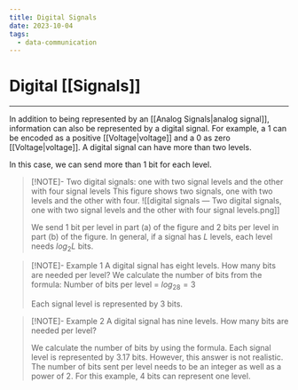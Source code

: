```yaml
---
title: Digital Signals
date: 2023-10-04
tags:
  - data-communication
---
```


# Digital [[Signals]]

---

In addition to being represented by an [[Analog Signals|analog signal]], information can also be represented by a digital signal. For example, a $1$ can be encoded as a positive [[Voltage|voltage]] and a $0$ as zero [[Voltage|voltage]]. A digital signal can have more than two levels.

In this case, we can send more than 1 bit for each level.

> [!NOTE]- Two digital signals: one with two signal levels and the other with four signal levels
> This figure shows two signals, one with two levels and the other with four.
> ![[digital signals — Two digital signals, one with two signal levels and the other with four signal levels.png]]
>
> We send 1 bit per level in part (a) of the figure
> and 2 bits per level in part (b) of the figure. In general, if a signal has $L$ levels, each level needs $log_2L$ bits.

> [!NOTE]- Example 1
> A digital signal has eight levels. How many bits are needed per level? We calculate the number of bits from the formula:
> Number of bits per level = $log_28=3$
>
> Each signal level is represented by 3 bits.

> [!NOTE]- Example 2
> A digital signal has nine levels. How many bits are needed per level?
> 
> We calculate the number of bits by using the formula. Each signal level is represented by 3.17 bits. However, this answer is not realistic. The number of bits sent per level needs to be an integer as well as a power of $2$. For this example, 4 bits can represent one level.


